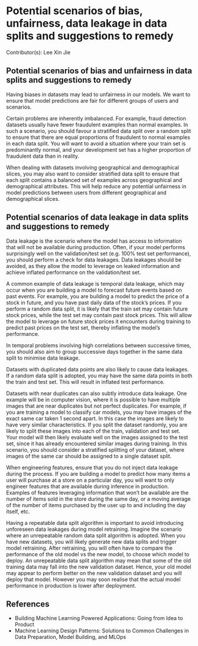 # Potential scenarios of bias, unfairness, data leakage in data splits and suggestions to remedy

Contributor(s): Lee Xin Jie


## Potential scenarios of bias and unfairness in data splits and suggestions to remedy

Having biases in datasets may lead to unfairness in our models. We want to ensure that model predictions are fair for different groups of users and scenarios.

Certain problems are inherently imbalanced. For example, fraud detection datasets usually have fewer fraudulent examples than normal examples. In such a scenario, you should favour a stratified data split over a random split to ensure that there are equal proportions of fraudulent to normal examples in each data split. You will want to avoid a situation where your train set is predominantly normal, and your development set has a higher proportion of fraudulent data than in reality.

When dealing with datasets involving geographical and demographical slices, you may also want to consider stratified data split to ensure that each split contains a balanced set of examples across geographical and demographical attributes. This will help reduce any potential unfairness in model predictions between users from different geographical and demographical slices.


## Potential scenarios of data leakage in data splits and suggestions to remedy

Data leakage is the scenario where the model has access to information that will not be available during production. Often, if your model performs surprisingly well on the validation/test set (e.g. 100% test set performance), you should perform a check for data leakages. Data leakages should be avoided, as they allow the model to leverage on leaked information and achieve inflated performance on the validation/test set.

A common example of data leakage is temporal data leakage, which may occur when you are building a model to forecast future events based on past events. For example, you are building a model to predict the price of a stock in future, and you have past daily data of the stock’s prices. If you perform a random data split, it is likely that the train set may contain future stock prices, while the test set may contain past stock prices. This will allow the model to leverage on future stock prices it encounters during training to predict past prices on the test set, thereby inflating the model’s performance. 

In temporal problems involving high correlations between successive times, you should also aim to group successive days together in the same data split to minimise data leakage.

Datasets with duplicated data points are also likely to cause data leakages. If a random data split is adopted, you may have the same data points in both the train and test set. This will result in inflated test performance.

Datasets with near duplicates can also subtly introduce data leakage. One example will be in computer vision, where it is possible to have multiple images that are near duplicates but not perfect duplicates. For example, if you are training a model to classify car models, you may have images of the exact same car taken 1 second apart. In this case the images are likely to have very similar characteristics. If you split the dataset randomly, you are likely to split these images into each of the train, validation and test set. Your model will then likely evaluate well on the images assigned to the test set, since it has already encountered similar images during training. In this scenario, you should consider a stratified splitting of your dataset, where images of the same car should be assigned to a single dataset split.

When engineering features, ensure that you do not inject data leakage during the process. If you are building a model to predict how many items a user will purchase at a store on a particular day, you will want to only engineer features that are available during inference in production. Examples of features leveraging information that won’t be available are the number of items sold in the store during the same day, or a moving average of the number of items purchased by the user up to and including the day itself, etc.

Having a repeatable data split algorithm is important to avoid introducing unforeseen data leakages during model retraining. Imagine the scenario where an unrepeatable random data split algorithm is adopted. When you have new datasets, you will likely generate new data splits and trigger model retraining. After retraining, you will often have to compare the performance of the old model vs the new model, to choose which model to deploy. An unrepeatable data split algorithm may mean that some of the old training data may fall into the new validation dataset. Hence, your old model may appear to perform better on the new validation dataset and you will deploy that model. However you may soon realise that the actual model performance in production is lower after deployment.


## References

- Building Machine Learning Powered Applications: Going from Idea to Product
- Machine Learning Design Patterns: Solutions to Common Challenges in Data Preparation, Model Building, and MLOps